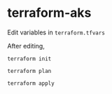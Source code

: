 # terraform-aks

Edit variables in `terraform.tfvars`

After editing, 

`terraform init`

`terraform plan`

`terraform apply`

